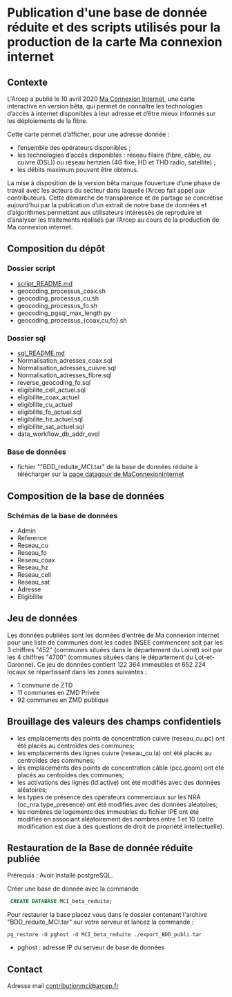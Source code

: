 # Publication d'une base de donnée réduite et des scripts utilisés pour la production de la carte Ma connexion internet

## Contexte

L'Arcep a publié le 10 avril 2020 [Ma Connexion Internet](https://maconnexioninternet.arcep.fr/), une carte interactive en version bêta, qui permet de connaître les technologies d’accès à internet disponibles à leur adresse et d’être mieux informés sur les déploiements de la fibre.


Cette carte permet d’afficher, pour une adresse donnée :  
- l’ensemble des opérateurs disponibles ;  
- les technologies d’accès disponibles : réseau filaire (fibre, câble, ou cuivre (DSL)) ou réseau hertzien (4G fixe, HD et THD radio, satellite) ;  
- les débits maximum pouvant être obtenus.

La mise à disposition de la version bêta marque l’ouverture d’une phase de travail avec les acteurs du secteur dans laquelle l’Arcep fait appel aux contributeurs. Cette démarche de transparence et de partage se concrétise aujourd’hui par la publication d’un extrait de notre base de données et d’algorithmes permettant aux utilisateurs intéressés de reproduire et d’analyser les traitements réalisés par l’Arcep au cours de la production de Ma connexion internet.



## Composition du dépôt
### Dossier script
- [script_README.md](./script/script_README.md)
- geocoding_processus_coax.sh
- geocoding_processus_cu.sh
- geocoding_processus_fo.sh
- geocoding_pgsql_max_length.py
- geocoding_processus_{coax,cu,fo}.sh


### Dossier sql
- [sql_README.md](./script/sql_README.md)
- Normalisation_adresses_coax.sql
- Normalisation_adresses_cuivre.sql
- Normalisation_adresses_fibre.sql
- reverse_geocoding_fo.sql
- eligibilite_cell_actuel.sql
- eligibilite_coax_actuel
- eligibilite_cu_actuel
- eligibilite_fo_actuel.sql
- eligibilite_hz_actuel.sql
-  eligibilite_sat_actuel.sql
- data_workflow_db_addr_evol


### Base de données
- fichier ""BDD_reduite_MCI.tar" de la base de données réduite à télécharger sur la [page datagouv de MaConnexionInternet](https://www.data.gouv.fr/fr/datasets/ma-connexion-internet-beta/#resource-ccaf9b17-22be-4009-8269-9301c6f17cbf)

## Composition de la base de données
### Schémas de la base de données
- Admin
- Reference
- Reseau_cu
- Reseau_fo
- Reseau_coax
- Reseau_hz
- Reseau_cell
- Reseau_sat
- Adresse
- Eligibilite

## Jeu de données
Les données publiées sont les données d’entrée de Ma connexion internet pour une liste de communes dont les codes INSEE commencent soit par les 3 chiffres "452" (communes situées dans le département du Loiret) soit par les 4 chiffres "4700" (communes situées dans le département du Lot-et-Garonne). Ce jeu de données contient 122 364 immeubles et 652 224 locaux se répartissant dans les zones suivantes :  
-	1 commune de ZTD
-	11 communes en ZMD Privée
-	92 communes en ZMD publique

## Brouillage des valeurs des champs confidentiels
- les emplacements des points de concentration cuivre (reseau_cu.pc) ont été placés au centroïdes des communes;
- les emplacements des lignes cuivre (reseau_cu.la) ont été placés au centroïdes des communes;
- les emplacements des points de concentration câble (pcc.geom) ont été placés au centroïdes des communes;
- les activations des lignes (ld.active) ont été modifiés avec des données aléatoires;
- les types de présence des opérateurs commerciaux sur les NRA (oc_nra.type_presence) ont été modifiés avec des données aléatoires;
- les nombres de logements des immeubles du fichier IPE ont été modifiés en associant aléatoirement des nombres entre 1 et 10 (cette modification est due à des questions de droit de propriété intellectuelle).

## Restauration de la Base de donnée réduite publiée

Prérequis : Avoir installé postgreSQL.

Créer une base de donnée avec la commande
```sql
 CREATE DATABASE MCI_beta_reduite;
```
Pour restaurer la base placez vous dans le dossier contenant l'archive "BDD_reduite_MCI.tar" sur votre serveur et lancez la commande :

```pgsql
pg_restore -U pghost -d MCI_beta_reduite ./export_BDD_publi.tar
```
- pghost : adresse IP du serveur de base de données

## Contact

Adresse mail contributionmci@arcep.fr
